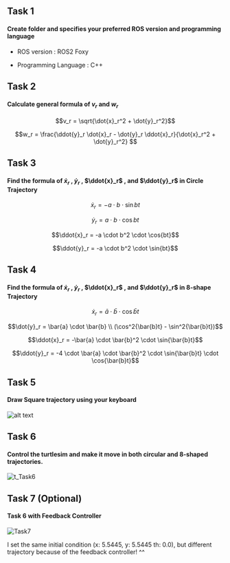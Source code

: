 ## Task 1

#### Create folder and specifies your preferred ROS version and programming language

- ROS version : ROS2 Foxy

- Programming Language : C++

## Task 2

#### Calculate general formula of $v_r$ and $w_r$

$$v_r = \sqrt{\dot{x}_r^2 + \dot{y}_r^2}$$

$$w_r = \frac{\ddot{y}_r \dot{x}_r - \dot{y}_r \ddot{x}_r}{\dot{x}_r^2 + \dot{y}_r^2} $$

## Task 3

#### Find the formula of $\dot{x}_r$ , $\dot{y}_r$ , $\ddot{x}_r$ , and $\ddot{y}_r$ in Circle Trajectory

$$\dot{x}_r = -a \cdot b \cdot \sin{bt}$$

$$\dot{y}_r = a \cdot b \cdot \cos{bt}$$

$$\ddot{x}_r = -a \cdot b^2 \cdot \cos{bt}$$

$$\ddot{y}_r = -a \cdot b^2 \cdot \sin{bt}$$

## Task 4

#### Find the formula of $\dot{x}_r$ , $\dot{y}_r$ , $\ddot{x}_r$ , and $\ddot{y}_r$ in 8-shape Trajectory

$$\dot{x}_r = \bar{a} \cdot \bar{b} \cdot \cos{\bar{b}t}$$

$$\dot{y}_r = \bar{a} \cdot \bar{b} \\ (\cos^2{\bar{b}t} - \sin^2{\bar{b}t})$$

$$\ddot{x}_r = -\bar{a} \cdot \bar{b}^2 \cdot \sin{\bar{b}t}$$

$$\ddot{y}_r = -4 \cdot \bar{a} \cdot \bar{b}^2 \cdot \sin{\bar{b}t} \cdot \cos{\bar{b}t}$$

## Task 5

#### Draw Square trajectory using your keyboard

![alt text](./Task5.jpg)

## Task 6

#### Control the turtlesim and make it move in both circular and 8-shaped trajectories.

![t_Task6](https://github.com/Minho-iNCSL/incsl_summer_2023/assets/60316325/6c0779f4-4cee-4b9a-8af9-2285fdad4a3f)

## Task 7 (Optional)

#### Task 6 with Feedback Controller

![Task7](https://github.com/Minho-iNCSL/incsl_summer_2023/assets/60316325/bc54c265-cd5d-457d-bdff-703fafa2e480)

I set the same initial condition (x: 5.5445, y: 5.5445 th: 0.0), but different trajectory because of the feedback controller! ^^

